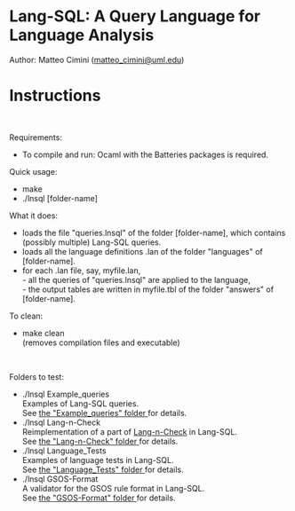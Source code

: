 # Lang-SQL: A Query Language for Language Analysis 

Author: Matteo Cimini (matteo_cimini@uml.edu)
	<br />
# <a name="instructions"></a>Instructions 
<br />

Requirements: 
<br />
<ul>
<li> To compile and run: Ocaml with the Batteries packages is required.
</ul>

Quick usage: 
<br />
<ul>
<li> make 
<li> ./lnsql [folder-name]
</ul>

What it does:  <br />
<ul>
<li> loads the file "queries.lnsql" of the folder [folder-name], which contains (possibly multiple) Lang-SQL queries. 
<li> loads all the language definitions .lan of the folder "languages" of [folder-name]. 
<li> for each .lan file, say, myfile.lan, 
	<br /> - all the queries of "queries.lnsql" are applied to the language,  
	<br /> - the output tables are written in myfile.tbl of the folder "answers" of [folder-name]. 
</ul>

To clean: <br />
<ul>
<li> make clean 
	<br /> (removes compilation files and executable) 
</ul>
<br />


Folders to test: 
<br />
<ul>
<li> ./lnsql Example_queries <br />
	Examples of Lang-SQL queries.  
	<br />See <a href="Example_queries/"> the "Example_queries" folder </a> for details. 
<li> ./lnsql Lang-n-Check <br />
	Reimplementation of a part of <a href="https://github.com/mcimini/TypeSoundnessCertifier">Lang-n-Check</a> in Lang-SQL.
	<br />See <a href="Lang-n-Check/"> the "Lang-n-Check" folder </a> for details. 
<li> ./lnsql Language_Tests <br /> 
	Examples of language tests in Lang-SQL.
	<br />See <a href="Language_Tests/"> the "Language_Tests" folder </a> for details. 
<li> ./lnsql GSOS-Format <br /> 
	A validator for the GSOS rule format in Lang-SQL.
	<br />See <a href="GSOS-Format/"> the "GSOS-Format" folder </a> for details. 
</ul> 






